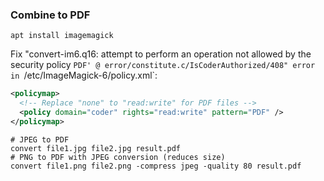 ### Combine to PDF
```shell
apt install imagemagick
```
Fix "convert-im6.q16: attempt to perform an operation not allowed by the security policy `PDF' @ error/constitute.c/IsCoderAuthorized/408" error in `/etc/ImageMagick-6/policy.xml`:
```xml
<policymap>
  <!-- Replace "none" to "read:write" for PDF files -->
  <policy domain="coder" rights="read:write" pattern="PDF" />
</policymap>
```
```shell
# JPEG to PDF
convert file1.jpg file2.jpg result.pdf
# PNG to PDF with JPEG conversion (reduces size)
convert file1.png file2.png -compress jpeg -quality 80 result.pdf
```
